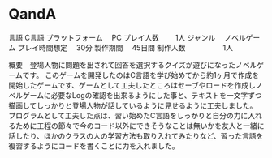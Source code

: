 # QandA
言語              C言語
プラットフォーム　 PC
プレイ人数　     　1人
ジャンル　        ノベルゲーム
プレイ時間想定　   30分
製作期間　         45日間
制作人数　　　　　 1人

概要　登場人物に問題を出されて回答を選択するクイズが遊びになったノベルゲームです。
このゲームを開発したのはC言語を学び始めてから約1ヶ月で作成を開始したゲームです、ゲームとして工夫したところはセーブやロードを作成しノベルゲームに必要なLogの確認を出来るようにした事と、テキストを一文字ずつ描画してしっかりと登場人物が話しているように見せるように工夫しました。
プログラムとして工夫した点は、習い始めたC言語をしっかりと自分の力に入れるために工程の節々で今のコード以外にできそうなことは無いかを友人と一緒に話したり、ほかのクラスの人の学習方法も取り入れてみたりなど、習った言語を復習するようにコードを書くことに力を入れました。
